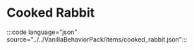 # Cooked Rabbit

:::code language="json" source="../../VanillaBehaviorPack/items/cooked_rabbit.json":::
